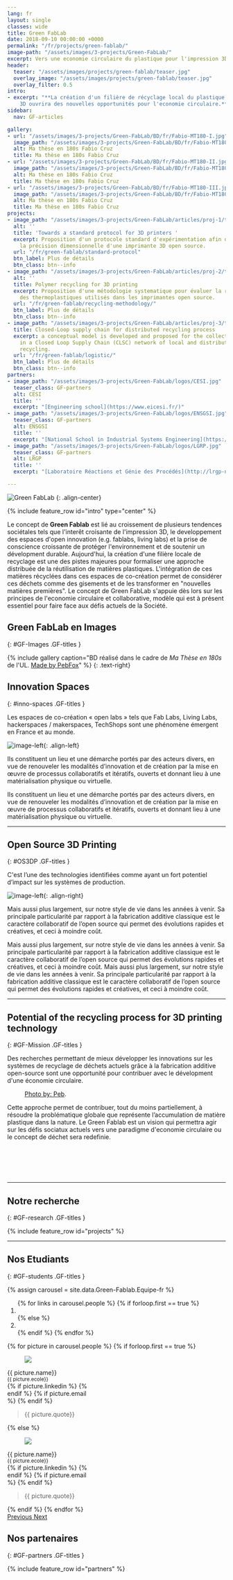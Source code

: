 ```yaml
---
lang: fr
layout: single
classes: wide
title: Green FabLab
date: 2018-09-10 00:00:00 +0000
permalink: "/fr/projects/green-fablab/"
image-path: "/assets/images/3-projects/Green-FabLab/"
excerpt: Vers une economie circulaire du plastique pour l'impression 3D
header:
  teaser: "/assets/images/projects/green-fablab/teaser.jpg"
  overlay_image: "/assets/images/projects/green-fablab/teaser.jpg"
  overlay_filter: 0.5
intro:
- excerpt: "**La création d'un filière de récyclage local du plastique pour l'impression
    3D ouvrira des nouvelles opportunités pour l'economie circulaire.**"
sidebar:
  nav: GF-articles

gallery:
- url: "/assets/images/3-projects/Green-FabLab/BD/fr/Fabio-MT180-I.jpg"
  image_path: "/assets/images/3-projects/Green-FabLab/BD/fr/Fabio-MT180-I.jpg"
  alt: Ma thèse en 180s Fabio Cruz
  title: Ma thèse en 180s Fabio Cruz
- url: "/assets/images/3-projects/Green-FabLab/BD/fr/Fabio-MT180-II.jpg"
  image_path: "/assets/images/3-projects/Green-FabLab/BD/fr/Fabio-MT180-II.jpg"
  alt: Ma thèse en 180s Fabio Cruz
  title: Ma thèse en 180s Fabio Cruz
- url: "/assets/images/3-projects/Green-FabLab/BD/fr/Fabio-MT180-III.jpg"
  image_path: "/assets/images/3-projects/Green-FabLab/BD/fr/Fabio-MT180-II.jpg"
  alt: Ma thèse en 180s Fabio Cruz
  title: Ma thèse en 180s Fabio Cruz
projects:
- image_path: "/assets/images/3-projects/Green-FabLab/articles/proj-1/thumb.png"
  alt: ''
  title: 'Towards a standard protocol for 3D printers '
  excerpt: Proposition d'un protocole standard d'expérimentation afin de caractériser
    la précision dimensionnelle d'une imprimante 3D open source.
  url: "/fr/green-fablab/standard-protocol"
  btn_label: Plus de détails
  btn_class: btn--info
- image_path: "/assets/images/3-projects/Green-FabLab/articles/proj-2/thumb.png"
  alt: ''
  title: Polymer recycling for 3D printing
  excerpt: Proposition d'une métodologie systematique pour évaluer la recyclabilité
    des thermoplastiques utilisés dans les imprimantes open source.
  url: "/fr/green-fablab/recycling-methodology/"
  btn_label: Plus de détails
  btn_class: btn--info
- image_path: "/assets/images/3-projects/Green-FabLab/articles/proj-3/thumb.png"
  title: Closed-Loop supply chain for distributed recycling process
  excerpt: a conceptual model is developed and proposed for the collection process
    in a Closed Loop Supply Chain (CLSC) network of local and distributed plastic
    recycling.
  url: "/fr/green-fablab/logistic/"
  btn_label: Plus de détails
  btn_class: btn--info
partners:
- image_path: "/assets/images/3-projects/Green-FabLab/logos/CESI.jpg"
  teaser_class: GF-partners
  alt: CESI
  title: ''
  excerpt: "[Engineering school](https://www.eicesi.fr/)"
- image_path: "/assets/images/3-projects/Green-FabLab/logos/ENSGSI.jpg"
  teaser_class: GF-partners
  alt: ENSGSI
  title: ''
  excerpt: "[National School in Industrial Systems Engineering](https://www.ensgsi.univ-lorraine.fr/)"
- image_path: "/assets/images/3-projects/Green-FabLab/logos/LGRP.jpg"
  teaser_class: GF-partners
  alt: LRGP
  title: ''
  excerpt: "[Laboratoire Réactions et Génie des Procédés](http://lrgp-nancy.cnrs.fr/)"

---
```



![Green FabLab]({{site.baseurl|append:page.image-path|append:'Logo-GF.png'}})
{: .align-center}

{% include feature_row id="intro" type="center" %}


<!-- Intro -->
Le concept de **Green Fablab** est lié au croissement de plusieurs tendences sociétales tels que l'interêt croisante de l'impression 3D, le developpement des espaces d'open innovation (e.g. fablabs, living labs) et la prise de conscience croissante de protéger l'environnement et de soutenir un dévelopment durable. 
Aujourd'hui, la création d'une filière locale de recyclage est une des pistes majeures pour formaliser une approche distribuée de la réutilisation de matières plastiques. L'intégration de ces matières récyclées dans ces espaces de co-création permet de considérer ces déchets comme des gisements et de les transformer en "nouvelles matières premières". Le concept de Green FabLab s'appuie dès lors sur les principes de l'economie circulaire et collaborative, modèle qui est à présent essentiel pour faire face aux défis actuels de la Société.



## Green FabLab en Images
{: #GF-Images .GF-titles } 

{% include gallery 
  caption="BD réalisé dans le cadre de *Ma Thèse en 180s* de l'UL. [Made by PebFox](http://www.pebfox.com/blog/)" %} {: .text-right}



## Innovation Spaces
{: #inno-spaces .GF-titles } 

Les espaces de co-création « open labs » tels que Fab Labs, Living Labs, hackerspaces / makerspaces, TechShops sont une phénomène émergent en France et au monde. 

![image-left]({{site.baseurl|append:page.image-path|append:'LF2L.jpg'}}){: .align-left}

Ils constituent un lieu et une démarche portés par des acteurs divers, en vue de renouveler les modalités d’innovation et de création par la mise en œuvre de processus collaboratifs et itératifs, ouverts et donnant lieu à une matérialisation physique ou virtuelle.

Ils constituent un lieu et une démarche portés par des acteurs divers, en vue de renouveler les modalités d’innovation et de création par la mise en œuvre de processus collaboratifs et itératifs, ouverts et donnant lieu à une matérialisation physique ou virtuelle.

---


## Open Source 3D Printing
{: #OS3DP .GF-titles } 

C'est l’une des technologies identifiées comme ayant un fort potentiel d’impact sur les systèmes de production.

![image-left]({{site.baseurl|append:page.image-path|append:'3DP.jpg'}}){: .align-right}

Mais aussi plus largement, sur notre style de vie dans les années à venir. Sa principale particularité par rapport à la fabrication additive classique est le caractère collaboratif de l’open source qui permet des évolutions rapides et créatives, et ceci à moindre coût.

Mais aussi plus largement, sur notre style de vie dans les années à venir. Sa principale particularité par rapport à la fabrication additive classique est le caractère collaboratif de l’open source qui permet des évolutions rapides et créatives, et ceci à moindre coût.
Mais aussi plus largement, sur notre style de vie dans les années à venir. Sa principale particularité par rapport à la fabrication additive classique est le caractère collaboratif de l’open source qui permet des évolutions rapides et créatives, et ceci à moindre coût.


---

## Potential of the recycling process for 3D printing technology
{: #GF-Mission .GF-titles } 

Des recherches permettant de mieux développer les innovations sur les systèmes de recyclage de déchets actuels grâce à la fabrication additive open-source sont une opportunité pour contribuer avec le dévelopment d'une économie circulaire.

<figure style="width: 200px" class="align-left">
  <img src="{{ site.baseurl | append:page.image-path | append:'Recycling.jpg'}}" alt="">
  <figcaption>
    <a href="http://www.pebfox.com/" target="_blank">Photo by: Peb</a>.
  </figcaption>
</figure> 


Cette approche permet de contribuer, tout du moins partiellement, à résoudre la problématique globale que représente l’accumulation de matière plastique dans la nature. 
Le Green Fablab est un vision qui permettra agir sur les défis sociatux actuels vers une paradigme d'economie circulaire ou le concept de déchet sera redefinie.


<br>
<br>
<br>
<br>




---

## Notre recherche
{: #GF-research .GF-titles } 


<div id="GF-projects">
  {% include feature_row id="projects" %}
</div>





---



## Nos Etudiants
{: #GF-students .GF-titles } 

{% assign carousel = site.data.Green-Fablab.Equipe-fr %}

<!-- assign carousel = page.carousel %} -->

<div id = "{{ carousel.id }}" class="carousel slide" data-ride="carousel" data-interval="20000">
  
  <ol class="carousel-indicators">   
   {% for links in carousel.people %}
     {% if forloop.first == true %}
      <li data-target = "#{{ carousel.id }}" data-slide-to="0" class="active">
      </li>
     {% else %}
      <li data-target="#{{ carousel.id }}" data-slide-to="{{ forloop.index0 }}"></li>
     {% endif %}
   {% endfor %}
   </ol>

  <div class="carousel-inner">
    {% for picture in carousel.people %}
      {% if forloop.first == true %}
        <div class="carousel-item active">           
          <div class="container-staff-GF">
            <div style="width: 200px" class="staff">
              <figure>
                <img src="{{ site.baseurl | append: carousel.image-path | append: picture.avatar }}" alt=" ">
              </figure>
              <figcaption>
                <p>{{ picture.name}} <br>
                  <small>{{ picture.ecole}}</small> <br>
                    {% if picture.linkedin %}
                      <a href="{{ picture.linkedin }}">
                        <i class="fab fa-linkedin"></i>
                      </a>
                    {% endif %}
                    {% if picture.email %}
                      <a href="mailto:{{ picture.email }}">
                        <i class="fas fa-envelope-square"></i>
                      </a>
                    {% endif %}</p>
              </figcaption>
            </div>
            <blockquote>
              <p>{{ picture.quote}} </p>        
            </blockquote>          
          </div>
        </div>        
      {% else %}
        <div class="carousel-item">
          <div class="container-staff-GF">
            <div style="width: 200px" class="staff">
              <figure>
                <img src="{{ site.baseurl | append: carousel.image-path | append: picture.avatar }}" alt=" ">
              </figure>
              <figcaption>
                <p>{{ picture.name}} <br>
                  <small>{{ picture.ecole}}</small> <br>
                    {% if picture.linkedin %}
                      <a href="{{ picture.linkedin }}">
                        <i class="fab fa-linkedin"></i>
                      </a>
                    {% endif %}
                    {% if picture.email %}
                      <a href="mailto:{{ picture.email }}">
                        <i class="fas fa-envelope-square"></i>
                      </a>
                    {% endif %}</p>
              </figcaption>
            </div>
            <blockquote style="width: 80%">
              {{ picture.quote}}         
            </blockquote>          
          </div>
        </div>
      {% endif %}
    {% endfor %}
 </div>

 <a class="carousel-control-prev" href="#{{ carousel.id }}" role="button" data-slide="prev">
  <span class="carousel-control-prev-icon" aria-hidden="true"></span> 
 <span class="sr-only">Previous</span>
 </a>

 <a class="carousel-control-next" href="#{{ carousel.id }}" role="button" data-slide="next">
 <span class="carousel-control-next-icon" aria-hidden="true"></span>
 <span class="sr-only">Next</span>
 </a>
</div>





## Nos partenaires
{: #GF-partners .GF-titles } 


<div id="GF-partners">
  {% include feature_row id="partners" %}
</div>